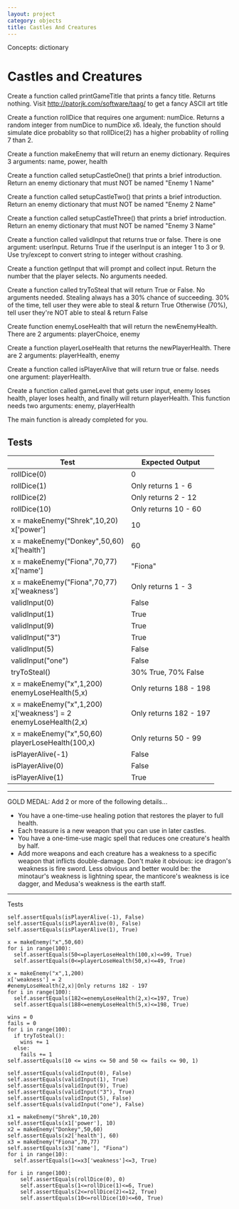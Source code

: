 ```yaml
---
layout: project
category: objects
title: Castles And Creatures
---
```

Concepts: dictionary

# Castles and Creatures

Create a function called printGameTitle that prints a fancy title. Returns nothing. Visit http://patorjk.com/software/taag/ to get a fancy ASCII art title

Create a function rollDice that requires one argument: numDice. Returns a random integer from numDice to numDice x6. Idealy, the function should simulate dice probablity so that rollDice(2) has a higher probablity of rolling 7 than 2.

Create a function makeEnemy that will return an enemy dictionary. Requires 3 arguments: name, power, health


Create a function called setupCastleOne() that prints a brief introduction. Return an enemy dictionary that must NOT be named "Enemy 1 Name"

Create a function called setupCastleTwo() that prints a brief introduction. Return an enemy dictionary that must NOT be named "Enemy 2 Name"

Create a function called setupCastleThree() that prints a brief introduction. Return an enemy dictionary that must NOT be named "Enemy 3 Name"

Create a function called validInput that returns true or false. There is one argument: userInput. Returns True if the userInput is an integer 1 to 3 or 9. Use try/except to convert string to integer without crashing.

Create a function getInput that will prompt and collect input. Return the number that the player selects.
No arguments needed.

Create a function called tryToSteal that will return True or False. No arguments needed. Stealing always has a 30% chance of succeeding.
30% of the time, tell user they were able to steal & return True
Otherwise (70%), tell user they're NOT able to steal & return False


Create function enemyLoseHealth that will return the newEnemyHealth.
There are 2 arguments: playerChoice, enemy

Create a function playerLoseHealth that returns the newPlayerHealth.
There are 2 arguments: playerHealth, enemy

Create a function called isPlayerAlive that will return true or false. needs one argument: playerHealth.

Create a function called gameLevel that gets user input, enemy loses health, player loses health, and finally will return playerHealth. This function needs two arguments: enemy, playerHealth

The main function is already completed for you.

## Tests

|Test|Expected Output|
|--|--|
|rollDice(0)| 0 |
|rollDice(1)| Only returns 1 - 6 |
|rollDice(2)| Only returns 2 - 12 |
|rollDice(10)| Only returns 10 - 60 |
|x = makeEnemy("Shrek",10,20)<br>x['power']|10|
|x = makeEnemy("Donkey",50,60)<br>x['health']|60|
|x = makeEnemy("Fiona",70,77)<br>x['name']|"Fiona"|
|x = makeEnemy("Fiona",70,77)<br>x['weakness']|Only returns 1 - 3|
|validInput(0)| False |
|validInput(1)| True |
|validInput(9)| True |
|validInput("3")| True |
|validInput(5)| False |
|validInput("one")| False |
|tryToSteal()| 30% True, 70% False |
|x = makeEnemy("x",1,200)<br>enemyLoseHealth(5,x)|Only returns 188 - 198|
|x = makeEnemy("x",1,200)<br>x['weakness'] = 2<br>enemyLoseHealth(2,x)|Only returns 182 - 197|
|x = makeEnemy("x",50,60)<br>playerLoseHealth(100,x)|Only returns 50 - 99|
|isPlayerAlive(-1)|False|
|isPlayerAlive(0)|False|
|isPlayerAlive(1)|True|

-------

GOLD MEDAL: Add 2 or more of the following details...
  - You have a one-time-use healing potion that restores the player to full health.
  - Each treasure is a new weapon that you can use in later castles.
  - You have a one-time-use magic spell that reduces one creature's health by half.
  - Add more weapons and each creature has a weakness to a specific weapon that inflicts double-damage. Don't make it obvious: ice dragon's weakness is fire sword. Less obvious and better would be: the minotaur's weakness is lightning spear, the manticore's weakness is ice dagger, and Medusa's weakness is the earth staff.


-------

Tests
```
self.assertEquals(isPlayerAlive(-1), False)
self.assertEquals(isPlayerAlive(0), False)
self.assertEquals(isPlayerAlive(1), True)

x = makeEnemy("x",50,60)
for i in range(100):
  self.assertEquals(50<=playerLoseHealth(100,x)<=99, True)
  self.assertEquals(0<=playerLoseHealth(50,x)<=49, True)

x = makeEnemy("x",1,200)
x['weakness'] = 2
#enemyLoseHealth(2,x)|Only returns 182 - 197
for i in range(100):
  self.assertEquals(182<=enemyLoseHealth(2,x)<=197, True)
  self.assertEquals(188<=enemyLoseHealth(5,x)<=198, True)

wins = 0
fails = 0
for i in range(100):
  if tryToSteal():
    wins += 1
  else:
    fails += 1
self.assertEquals(10 <= wins <= 50 and 50 <= fails <= 90, 1)

self.assertEquals(validInput(0), False)
self.assertEquals(validInput(1), True)
self.assertEquals(validInput(9), True)
self.assertEquals(validInput("3"), True)
self.assertEquals(validInput(5), False)
self.assertEquals(validInput("one"), False)

x1 = makeEnemy("Shrek",10,20)
self.assertEquals(x1['power'], 10)
x2 = makeEnemy("Donkey",50,60)
self.assertEquals(x2['health'], 60)
x3 = makeEnemy("Fiona",70,77)
self.assertEquals(x3['name'], "Fiona")
for i in range(10):
  self.assertEquals(1<=x3['weakness']<=3, True)

for i in range(100):
    self.assertEquals(rollDice(0), 0)
    self.assertEquals(1<=rollDice(1)<=6, True)
    self.assertEquals(2<=rollDice(2)<=12, True)
    self.assertEquals(10<=rollDice(10)<=60, True)
```
